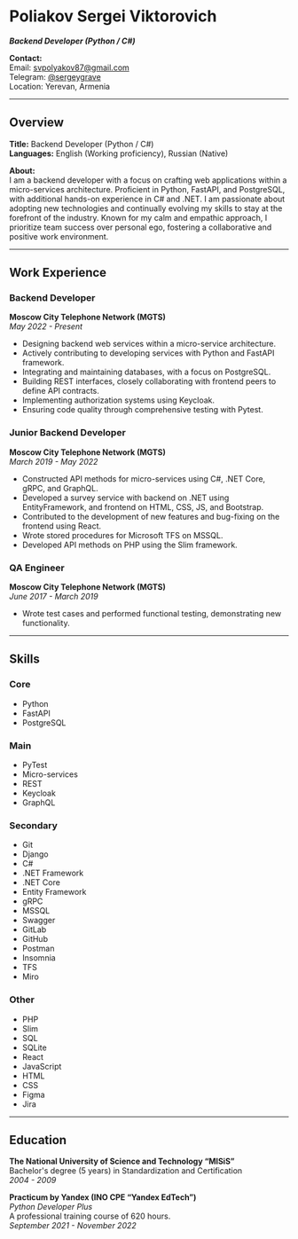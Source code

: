 # Poliakov Sergei Viktorovich
***Backend Developer (Python / C#)***

**Contact:**  
Email: svpolyakov87@gmail.com  
Telegram: [@sergeygrave](https://t.me/sergeygrave)  
Location: Yerevan, Armenia  

---

## Overview
**Title:** Backend Developer (Python / C#)  
**Languages:** English (Working proficiency), Russian (Native)  

**About:**  
I am a backend developer with a focus on crafting web applications within a micro-services architecture. Proficient in Python, FastAPI, and PostgreSQL, with additional hands-on experience in C# and .NET. I am passionate about adopting new technologies and continually evolving my skills to stay at the forefront of the industry. Known for my calm and empathic approach, I prioritize team success over personal ego, fostering a collaborative and positive work environment.

---

## Work Experience

### Backend Developer  
**Moscow City Telephone Network (MGTS)**  
*May 2022 - Present*  
- Designing backend web services within a micro-service architecture.
- Actively contributing to developing services with Python and FastAPI framework.
- Integrating and maintaining databases, with a focus on PostgreSQL.
- Building REST interfaces, closely collaborating with frontend peers to define API contracts.
- Implementing authorization systems using Keycloak.
- Ensuring code quality through comprehensive testing with Pytest.

### Junior Backend Developer  
**Moscow City Telephone Network (MGTS)**  
*March 2019 - May 2022*  
- Constructed API methods for micro-services using C#, .NET Core, gRPC, and GraphQL.
- Developed a survey service with backend on .NET using EntityFramework, and frontend on HTML, CSS, JS, and Bootstrap.
- Contributed to the development of new features and bug-fixing on the frontend using React.
- Wrote stored procedures for Microsoft TFS on MSSQL.
- Developed API methods on PHP using the Slim framework.

### QA Engineer  
**Moscow City Telephone Network (MGTS)**  
*June 2017 - March 2019*  
- Wrote test cases and performed functional testing, demonstrating new functionality.

---

## Skills
### Core
- Python
- FastAPI
- PostgreSQL

### Main
- PyTest
- Micro-services
- REST
- Keycloak
- GraphQL

### Secondary
- Git
- Django
- C#
- .NET Framework
- .NET Core
- Entity Framework
- gRPC
- MSSQL
- Swagger
- GitLab
- GitHub
- Postman
- Insomnia
- TFS
- Miro

### Other
- PHP
- Slim
- SQL
- SQLite
- React
- JavaScript
- HTML
- CSS
- Figma
- Jira

---

## Education
**The National University of Science and Technology “MISiS”**  
Bachelor's degree (5 years) in Standardization and Certification  
*2004 - 2009*

**Practicum by Yandex (INO CPE “Yandex EdTech”)**  
*Python Developer Plus*  
A professional training course of 620 hours.  
*September 2021 - November 2022*
